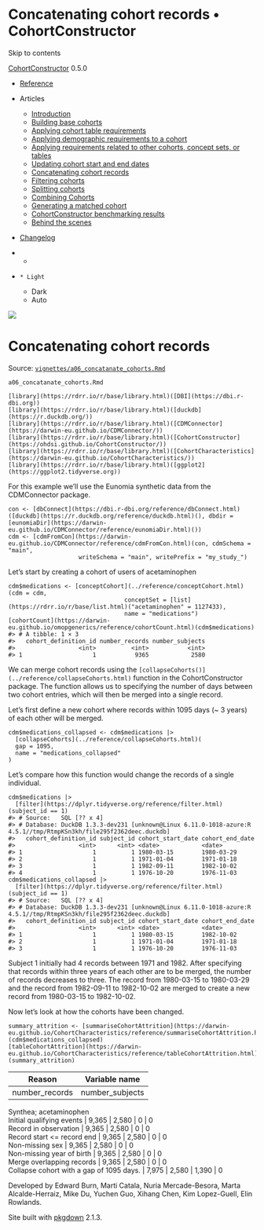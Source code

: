 # Concatenating cohort records • CohortConstructor

Skip to contents

[CohortConstructor](../index.html) 0.5.0

  * [Reference](../reference/index.html)
  * Articles
    * [Introduction](../articles/a00_introduction.html)
    * [Building base cohorts](../articles/a01_building_base_cohorts.html)
    * [Applying cohort table requirements](../articles/a02_cohort_table_requirements.html)
    * [Applying demographic requirements to a cohort](../articles/a03_require_demographics.html)
    * [Applying requirements related to other cohorts, concept sets, or tables](../articles/a04_require_intersections.html)
    * [Updating cohort start and end dates](../articles/a05_update_cohort_start_end.html)
    * [Concatenating cohort records](../articles/a06_concatanate_cohorts.html)
    * [Filtering cohorts](../articles/a07_filter_cohorts.html)
    * [Splitting cohorts](../articles/a08_split_cohorts.html)
    * [Combining Cohorts](../articles/a09_combine_cohorts.html)
    * [Generating a matched cohort](../articles/a10_match_cohorts.html)
    * [CohortConstructor benchmarking results](../articles/a11_benchmark.html)
    * [Behind the scenes](../articles/a12_behind_the_scenes.html)
  * [Changelog](../news/index.html)


  *   * [](https://github.com/OHDSI/CohortConstructor/)
  *     * Light
    * Dark
    * Auto



![](../logo.png)

# Concatenating cohort records

Source: [`vignettes/a06_concatanate_cohorts.Rmd`](https://github.com/OHDSI/CohortConstructor/blob/main/vignettes/a06_concatanate_cohorts.Rmd)

`a06_concatanate_cohorts.Rmd`
    
    
    [library](https://rdrr.io/r/base/library.html)([DBI](https://dbi.r-dbi.org))
    [library](https://rdrr.io/r/base/library.html)([duckdb](https://r.duckdb.org/))
    [library](https://rdrr.io/r/base/library.html)([CDMConnector](https://darwin-eu.github.io/CDMConnector/))
    [library](https://rdrr.io/r/base/library.html)([CohortConstructor](https://ohdsi.github.io/CohortConstructor/))
    [library](https://rdrr.io/r/base/library.html)([CohortCharacteristics](https://darwin-eu.github.io/CohortCharacteristics/))
    [library](https://rdrr.io/r/base/library.html)([ggplot2](https://ggplot2.tidyverse.org))

For this example we’ll use the Eunomia synthetic data from the CDMConnector package.
    
    
    con <- [dbConnect](https://dbi.r-dbi.org/reference/dbConnect.html)([duckdb](https://r.duckdb.org/reference/duckdb.html)(), dbdir = [eunomiaDir](https://darwin-eu.github.io/CDMConnector/reference/eunomiaDir.html)())
    cdm <- [cdmFromCon](https://darwin-eu.github.io/CDMConnector/reference/cdmFromCon.html)(con, cdmSchema = "main", 
                        writeSchema = "main", writePrefix = "my_study_")

Let’s start by creating a cohort of users of acetaminophen
    
    
    cdm$medications <- [conceptCohort](../reference/conceptCohort.html)(cdm = cdm, 
                                     conceptSet = [list](https://rdrr.io/r/base/list.html)("acetaminophen" = 1127433), 
                                     name = "medications")
    [cohortCount](https://darwin-eu.github.io/omopgenerics/reference/cohortCount.html)(cdm$medications)
    #> # A tibble: 1 × 3
    #>   cohort_definition_id number_records number_subjects
    #>                  <int>          <int>           <int>
    #> 1                    1           9365            2580

We can merge cohort records using the `[collapseCohorts()](../reference/collapseCohorts.html)` function in the CohortConstructor package. The function allows us to specifying the number of days between two cohort entries, which will then be merged into a single record.

Let’s first define a new cohort where records within 1095 days (~ 3 years) of each other will be merged.
    
    
    cdm$medications_collapsed <- cdm$medications |> 
      [collapseCohorts](../reference/collapseCohorts.html)(
      gap = 1095,
      name = "medications_collapsed"
    )

Let’s compare how this function would change the records of a single individual.
    
    
    cdm$medications |>
      [filter](https://dplyr.tidyverse.org/reference/filter.html)(subject_id == 1)
    #> # Source:   SQL [?? x 4]
    #> # Database: DuckDB 1.3.3-dev231 [unknown@Linux 6.11.0-1018-azure:R 4.5.1//tmp/RtmpKSn3kh/file295f2362deec.duckdb]
    #>   cohort_definition_id subject_id cohort_start_date cohort_end_date
    #>                  <int>      <int> <date>            <date>         
    #> 1                    1          1 1980-03-15        1980-03-29     
    #> 2                    1          1 1971-01-04        1971-01-18     
    #> 3                    1          1 1982-09-11        1982-10-02     
    #> 4                    1          1 1976-10-20        1976-11-03
    cdm$medications_collapsed |>
      [filter](https://dplyr.tidyverse.org/reference/filter.html)(subject_id == 1)
    #> # Source:   SQL [?? x 4]
    #> # Database: DuckDB 1.3.3-dev231 [unknown@Linux 6.11.0-1018-azure:R 4.5.1//tmp/RtmpKSn3kh/file295f2362deec.duckdb]
    #>   cohort_definition_id subject_id cohort_start_date cohort_end_date
    #>                  <int>      <int> <date>            <date>         
    #> 1                    1          1 1980-03-15        1982-10-02     
    #> 2                    1          1 1971-01-04        1971-01-18     
    #> 3                    1          1 1976-10-20        1976-11-03

Subject 1 initially had 4 records between 1971 and 1982. After specifying that records within three years of each other are to be merged, the number of records decreases to three. The record from 1980-03-15 to 1980-03-29 and the record from 1982-09-11 to 1982-10-02 are merged to create a new record from 1980-03-15 to 1982-10-02.

Now let’s look at how the cohorts have been changed.
    
    
    summary_attrition <- [summariseCohortAttrition](https://darwin-eu.github.io/CohortCharacteristics/reference/summariseCohortAttrition.html)(cdm$medications_collapsed)
    [tableCohortAttrition](https://darwin-eu.github.io/CohortCharacteristics/reference/tableCohortAttrition.html)(summary_attrition)

Reason |  Variable name  
---|---  
number_records | number_subjects | excluded_records | excluded_subjects  
Synthea; acetaminophen  
Initial qualifying events | 9,365 | 2,580 | 0 | 0  
Record in observation | 9,365 | 2,580 | 0 | 0  
Record start <= record end | 9,365 | 2,580 | 0 | 0  
Non-missing sex | 9,365 | 2,580 | 0 | 0  
Non-missing year of birth | 9,365 | 2,580 | 0 | 0  
Merge overlapping records | 9,365 | 2,580 | 0 | 0  
Collapse cohort with a gap of 1095 days. | 7,975 | 2,580 | 1,390 | 0  
  
Developed by Edward Burn, Marti Catala, Nuria Mercade-Besora, Marta Alcalde-Herraiz, Mike Du, Yuchen Guo, Xihang Chen, Kim Lopez-Guell, Elin Rowlands.

Site built with [pkgdown](https://pkgdown.r-lib.org/) 2.1.3.

